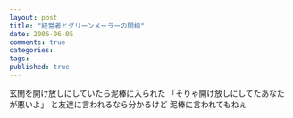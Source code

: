 ```yaml
---
layout: post
title: "経営者とグリーンメーラーの間柄"
date: 2006-06-05
comments: true
categories:
tags:
published: true
---
```



玄関を開け放しにしていたら泥棒に入られた
「そりゃ開け放しにしてたあなたが悪いよ」
と友達に言われるなら分かるけど
泥棒に言われてもねぇ
